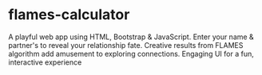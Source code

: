 # flames-calculator
A playful web app using HTML, Bootstrap &amp; JavaScript. Enter your name &amp; partner's to reveal your relationship fate. Creative results from FLAMES algorithm add amusement to exploring connections. Engaging UI for a fun, interactive experience
